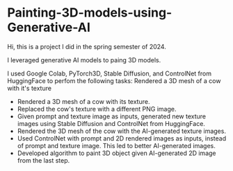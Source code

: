 # Painting-3D-models-using-Generative-AI

Hi, this is a project I did in the spring semester of 2024.

I leveraged generative AI models to paing 3D models. 

I used Google Colab, PyTorch3D, Stable Diffusion, and ControlNet from HuggingFace to perfom the following tasks:
Rendered a 3D mesh of a cow with it's texture
<ul>
    <li>Rendered a 3D mesh of a cow with its texture.</li>
    <li>Replaced the cow's texture with a different PNG image.</li>
    <li>Given prompt and texture image as inputs, generated new texture images using Stable Diffusion and ControlNet from HuggingFace.</li>
    <li>Rendered the 3D mesh of the cow with the AI-generated texture images.</li>
    <li>Used ControlNet with prompt and 2D rendered images as inputs, instead of prompt and texture image. This led to better AI-generated images.</li>
    <li>Developed algorithm to paint 3D object given AI-generated 2D image from the last step.</li>
</ul>
